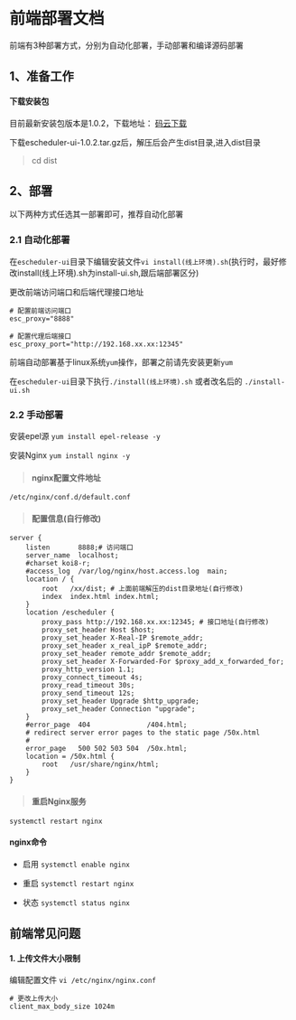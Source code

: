 # 前端部署文档

前端有3种部署方式，分别为自动化部署，手动部署和编译源码部署

## 1、准备工作
#### 下载安装包

目前最新安装包版本是1.0.2，下载地址： [码云下载](https://gitee.com/easyscheduler/EasyScheduler/attach_files/)

下载escheduler-ui-1.0.2.tar.gz后，解压后会产生dist目录,进入dist目录
> cd dist  



## 2、部署
以下两种方式任选其一部署即可，推荐自动化部署
### 2.1 自动化部署

在`escheduler-ui`目录下编辑安装文件`vi install(线上环境).sh`(执行时，最好修改install(线上环境).sh为install-ui.sh,跟后端部署区分)

更改前端访问端口和后端代理接口地址

```
# 配置前端访问端口
esc_proxy="8888"

# 配置代理后端接口
esc_proxy_port="http://192.168.xx.xx:12345"
```

前端自动部署基于linux系统`yum`操作，部署之前请先安装更新`yum`

在`escheduler-ui`目录下执行`./install(线上环境).sh` 或者改名后的 `./install-ui.sh`


### 2.2 手动部署

安装epel源 `yum install epel-release -y`

安装Nginx `yum install nginx -y`


> ####  nginx配置文件地址
```
/etc/nginx/conf.d/default.conf
```
> ####  配置信息(自行修改)
```
server {
    listen       8888;# 访问端口
    server_name  localhost;
    #charset koi8-r;
    #access_log  /var/log/nginx/host.access.log  main;
    location / {
        root   /xx/dist; # 上面前端解压的dist目录地址(自行修改)
        index  index.html index.html;
    }
    location /escheduler {
        proxy_pass http://192.168.xx.xx:12345; # 接口地址(自行修改)
        proxy_set_header Host $host;
        proxy_set_header X-Real-IP $remote_addr;
        proxy_set_header x_real_ipP $remote_addr;
        proxy_set_header remote_addr $remote_addr;
        proxy_set_header X-Forwarded-For $proxy_add_x_forwarded_for;
        proxy_http_version 1.1;
        proxy_connect_timeout 4s;
        proxy_read_timeout 30s;
        proxy_send_timeout 12s;
        proxy_set_header Upgrade $http_upgrade;
        proxy_set_header Connection "upgrade";
    }
    #error_page  404              /404.html;
    # redirect server error pages to the static page /50x.html
    #
    error_page   500 502 503 504  /50x.html;
    location = /50x.html {
        root   /usr/share/nginx/html;
    }
}
```
> ####  重启Nginx服务
```
systemctl restart nginx
```

#### nginx命令

- 启用 `systemctl enable nginx`

- 重启 `systemctl restart nginx`

- 状态 `systemctl status nginx`


## 前端常见问题
####  1. 上传文件大小限制
编辑配置文件 `vi /etc/nginx/nginx.conf`
```
# 更改上传大小
client_max_body_size 1024m
```
